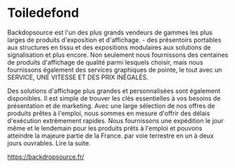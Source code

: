 # Toiledefond
Backdopsource est l'un des plus grands vendeurs de gammes les plus larges de produits d'exposition et d'affichage. - des présentoirs portables aux structures en tissu et des expositions modulaires aux solutions de signalisation et plus encore. Non seulement nous fournissons des centaines de produits d'affichage de qualité parmi lesquels choisir, mais nous fournissons également des services graphiques de pointe, le tout avec un SERVICE, UNE VITESSE ET DES PRIX INÉGALÉS.

Des solutions d'affichage plus grandes et personnalisées sont également disponibles. Il est simple de trouver les clés essentielles à vos besoins de présentation et de marketing. Avec une large sélection de nos offres de produits prêtes à l'emploi, nous sommes en mesure d'offrir des délais d'exécution extrêmement rapides. Nous fournissons une expédition le jour même et le lendemain pour les produits prêts à l'emploi et pouvons atteindre la majeure partie de la France. par voie terrestre en un à deux jours ouvrables. Lire la suite.

https://backdropsource.fr/
